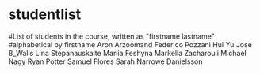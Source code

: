# studentlist
#List of students in the course, written as "firstname lastname"
#alphabetical by firstname
Aron Arzoomand
Federico Pozzani
Hui Yu
Jose B_Walls
Lina Stepanauskaite
Mariia Feshyna
Markella Zacharouli
Michael Nagy
Ryan Potter
Samuel Flores
Sarah Narrowe Danielsson
